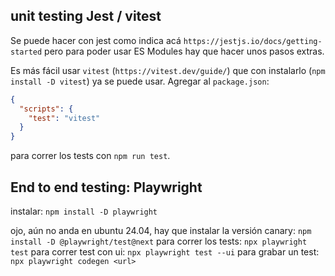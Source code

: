 ## unit testing Jest / vitest

Se puede hacer con jest como indica acá `https://jestjs.io/docs/getting-started` pero para poder usar ES Modules hay que hacer unos pasos extras.

Es más fácil usar `vitest` (`https://vitest.dev/guide/`) que con instalarlo (`npm install -D vitest`) ya se puede usar.
Agregar al `package.json`:

```json
{
  "scripts": {
    "test": "vitest"
  }
}
```

para correr los tests con `npm run test`.

## End to end testing: Playwright

instalar: `npm install -D playwright`

ojo, aún no anda en ubuntu 24.04, hay que instalar la versión canary: `npm install -D @playwright/test@next`
para correr los tests: `npx playwright test`
para correr test con ui: `npx playwright test --ui`
para grabar un test: `npx playwright codegen <url>`
